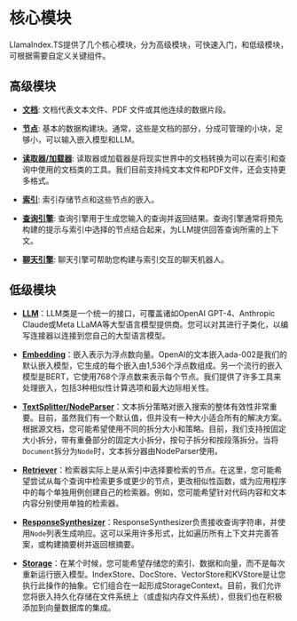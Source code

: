 # 核心模块

LlamaIndex.TS提供了几个核心模块，分为高级模块，可快速入门，和低级模块，可根据需要自定义关键组件。

## 高级模块

- [**文档**](./high_level/documents_and_nodes.md): 文档代表文本文件、PDF 文件或其他连续的数据片段。

- [**节点**](./high_level/documents_and_nodes.md): 基本的数据构建块。通常，这些是文档的部分，分成可管理的小块，足够小，可以输入嵌入模型和LLM。

- [**读取器/加载器**](./high_level/data_loader.md): 读取器或加载器是将现实世界中的文档转换为可以在索引和查询中使用的文档类的工具。我们目前支持纯文本文件和PDF文件，还会支持更多格式。

- [**索引**](./high_level/data_index.md): 索引存储节点和这些节点的嵌入。

- [**查询引擎**](./high_level/query_engine.md): 查询引擎用于生成您输入的查询并返回结果。查询引擎通常将预先构建的提示与索引中选择的节点结合起来，为LLM提供回答查询所需的上下文。

- [**聊天引擎**](./high_level/chat_engine.md): 聊天引擎可帮助您构建与索引交互的聊天机器人。

## 低级模块

- [**LLM**](./low_level/llm.md)：LLM类是一个统一的接口，可覆盖诸如OpenAI GPT-4、Anthropic Claude或Meta LLaMA等大型语言模型提供商。您可以对其进行子类化，以编写连接器以连接到您自己的大型语言模型。

- [**Embedding**](./low_level/embedding.md)：嵌入表示为浮点数向量。OpenAI的文本嵌入ada-002是我们的默认嵌入模型，它生成的每个嵌入由1,536个浮点数组成。另一个流行的嵌入模型是BERT，它使用768个浮点数来表示每个节点。我们提供了许多工具来处理嵌入，包括3种相似性计算选项和最大边际相关性。

- [**TextSplitter/NodeParser**](./low_level/node_parser.md)：文本拆分策略对嵌入搜索的整体有效性非常重要。目前，虽然我们有一个默认值，但并没有一种大小适合所有的解决方案。根据源文档，您可能希望使用不同的拆分大小和策略。目前，我们支持按固定大小拆分，带有重叠部分的固定大小拆分，按句子拆分和按段落拆分。当将`Document`拆分为`Node`时，文本拆分器由NodeParser使用。

- [**Retriever**](./low_level/retriever.md)：检索器实际上是从索引中选择要检索的节点。在这里，您可能希望尝试从每个查询中检索更多或更少的节点，更改相似性函数，或为应用程序中的每个单独用例创建自己的检索器。例如，您可能希望针对代码内容和文本内容分别使用单独的检索器。

- [**ResponseSynthesizer**](./low_level/response_synthesizer.md)：ResponseSynthesizer负责接收查询字符串，并使用`Node`列表生成响应。这可以采用许多形式，比如遍历所有上下文并完善答案，或构建摘要树并返回根摘要。

- [**Storage**](./low_level/storage.md)：在某个时候，您可能希望存储您的索引、数据和向量，而不是每次重新运行嵌入模型。IndexStore、DocStore、VectorStore和KVStore是让您执行此操作的抽象。它们组合在一起形成StorageContext。目前，我们允许您将嵌入持久化存储在文件系统上（或虚拟内存文件系统），但我们也在积极添加到向量数据库的集成。
